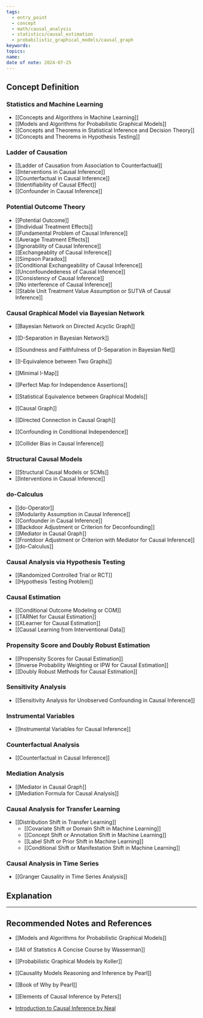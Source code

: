 ```yaml
---
tags:
  - entry_point
  - concept
  - math/causal_analysis
  - statistics/causal_estimation
  - probabilistic_graphical_models/causal_graph
keywords: 
topics: 
name: 
date of note: 2024-07-25
---
```


## Concept Definition

### Statistics and Machine Learning

- [[Concepts and Algorithms in Machine Learning]]
- [[Models and Algorithms for Probabilistic Graphical Models]]
- [[Concepts and Theorems in Statistical Inference and Decision Theory]]
- [[Concepts and Theorems in Hypothesis Testing]]

### Ladder of Causation

- [[Ladder of Causation from Association to Counterfactual]]
- [[Interventions in Causal Inference]]
- [[Counterfactual in Causal Inference]]
- [[Identifiability of Causal Effect]]
- [[Confounder in Causal Inference]]


### Potential Outcome Theory

- [[Potential Outcome]]
- [[Individual Treatment Effects]]
- [[Fundamental Problem of Causal Inference]]
- [[Average Treatment Effects]]
- [[Ignorability of Causal Inference]]
- [[Exchangeablity of Causal Inference]]
- [[Simpson Paradox]]
- [[Conditional Exchangeability of Causal Inference]]
- [[Unconfoundedeness of Causal Inference]]
- [[Consistency of Causal Inference]]
- [[No interference of Causal Inference]]
- [[Stable Unit Treatment Value Assumption or SUTVA of Causal Inference]]


### Causal Graphical Model via Bayesian Network

- [[Bayesian Network on Directed Acyclic Graph]]
- [[D-Separation in Bayesian Network]]
- [[Soundness and Faithfulness of D-Separation in Bayesian Net]]
- [[I-Equivalence between Two Graphs]]
- [[Minimal I-Map]]
- [[Perfect Map for Independence Assertions]]
- [[Statistical Equivalence between Graphical Models]]

- [[Causal Graph]]
- [[Directed Connection in Causal Graph]]
- [[Confounding in Conditional Independence]]
- [[Collider Bias in Causal Inference]]

### Structural Causal Models

- [[Structural Causal Models or SCMs]]
- [[Interventions in Causal Inference]]


### do-Calculus

- [[do-Operator]]
- [[Modularity Assumption in Causal Inference]]
- [[Confounder in Causal Inference]]
- [[Backdoor Adjustment or Criterion for Deconfounding]]
- [[Mediator in Causal Graph]]
- [[Frontdoor Adjustment or Criterion with Mediator for Causal Inference]]
- [[do-Calculus]]

### Causal Analysis via Hypothesis Testing

- [[Randomized Controlled Trial or RCT]]
- [[Hypothesis Testing Problem]]

### Causal Estimation

- [[Conditional Outcome Modeling or COM]]
- [[TARNet for Causal Estimation]]
- [[XLearner for Causal Estimation]]
- [[Causal Learning from Interventional Data]]


### Propensity Score and Doubly Robust Estimation

- [[Propensity Scores for Causal Estimation]]
- [[Inverse Probability Weighting or IPW for Causal Estimation]]
- [[Doubly Robust Methods for Causal Estimation]]

### Sensitivity Analysis

- [[Sensitivity Analysis for Unobserved Confounding in Causal Inference]]

### Instrumental Variables

- [[Instrumental Variables for Causal Inference]]

### Counterfactual Analysis

- [[Counterfactual in Causal Inference]]

### Mediation Analysis

- [[Mediator in Causal Graph]]
- [[Mediation Formula for Causal Analysis]]

### Causal Analysis for Transfer Learning

- [[Distribution Shift in Transfer Learning]]
	- [[Covariate Shift or Domain Shift in Machine Learning]]
	- [[Concept Shift or Annotation Shift in Machine Learning]]
	- [[Label Shift or Prior Shift in Machine Learning]]
	- [[Conditional Shift or Manifestation Shift in Machine Learning]]

### Causal Analysis in Time Series

- [[Granger Causality in Time Series Analysis]]



## Explanation





-----------
##  Recommended Notes and References

- [[Models and Algorithms for Probabilistic Graphical Models]]


- [[All of Statistics A Concise Course by Wasserman]]
- [[Probabilistic Graphical Models by Koller]]
- [[Causality Models Reasoning and Inference by Pearl]]
- [[Book of Why by Pearl]]
- [[Elements of Causal Inference by Peters]]
- [Introduction to Causal Inference by Neal](https://www.bradyneal.com/causal-inference-course)